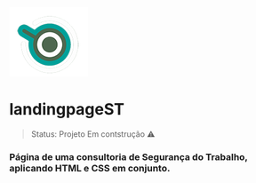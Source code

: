 ![Logo a Consultoria de Segurança do Trabalho FAP](images/logofap.png) 
# landingpageST 
>Status: Projeto Em contstrução ⚠️

### Página de uma consultoria de Segurança do Trabalho, aplicando HTML e CSS em conjunto.
